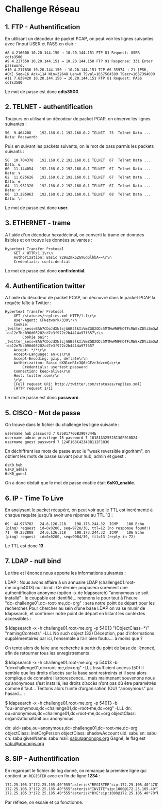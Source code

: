 # Challenge Réseau

## 1. FTP - Authentification

En utilisant un décodeur de packet PCAP, on peut voir les lignes suivantes avec l'input USER et PASS en clair :
```
#8 4.216600 10.20.144.150 → 10.20.144.151 FTP 81 Request: USER cdts3500
#9 4.217350 10.20.144.151 → 10.20.144.150 FTP 91 Response: 331 Enter password.
#10 4.217630 10.20.144.150 → 10.20.144.151 TCP 66 35974 → 21 [PSH, ACK] Seq=16 Ack=114 Win=32648 Len=0 TSval=1657564500 TSecr=1657394000
#11 7.639420 10.20.144.150 → 10.20.144.151 FTP 81 Request: PASS cdts3500
```
Le mot de passe est donc **cdts3500**.

## 2. TELNET - authentification

Toujours en utilisant un décodeur de packet PCAP, on observe les lignes suivantes :
```
56	9.464208	192.168.0.1	192.168.0.2	TELNET	75	Telnet Data ...
Data: Password:
```
Puis en suivant les packets suivants, on le mot de pass parmis les packets suivants :
```
58	10.704378	192.168.0.2	192.168.0.1	TELNET	67	Telnet Data ...
Data: u
60	11.144054	192.168.0.2	192.168.0.1	TELNET	67	Telnet Data ...
Data: s
62	11.625626	192.168.0.2	192.168.0.1	TELNET	67	Telnet Data ...
Data: e
64	11.931320	192.168.0.2	192.168.0.1	TELNET	67	Telnet Data ...
Data: r
66	13.285963	192.168.0.2	192.168.0.1	TELNET	68	Telnet Data ...
Data: \r
```
Le mot de passe est donc **user**.

## 3. ETHERNET - trame

A l'aide d'un décodeur hexadécimal, on converti la trame en données lisibles et on trouve les données suivantes :
```
Hypertext Transfer Protocol
    GET / HTTP/1.1\r\n
    Authorization: Basic Y29uZmk6ZGVudGlhbA==\r\n
    Credentials: confi:dential
```
Le mot de passe est donc **confi:dential**.

## 4. Authentification twitter

A l'aide du décodeur de packet PCAP, on découvre dans le packet PCAP la requête faîte à Twitter :
```
Hypertext Transfer Protocol
    GET /statuses/replies.xml HTTP/1.1\r\n
    User-Agent: CFNetwork/330\r\n
    Cookie: _twitter_sess=BAh7CDoJdXNlcjA6B2lkIiVmZGQ2ODc5MTMwMWFhOTFiMWExZDViZmQwMGEz%250AOWNkMyIKZmxhc2hJQzonQWN0aW9uQ29udHJvbGxlcjo6Rmxhc2g6OkZsYXNo%250ASGFzaHsABjoKQHVzZWR7AA%253D%253D--ea12e7bc090d05202cd7e3f972c2b4414a97f657\r\n
        Cookie pair: _twitter_sess=BAh7CDoJdXNlcjA6B2lkIiVmZGQ2ODc5MTMwMWFhOTFiMWExZDViZmQwMGEz%250AOWNkMyIKZmxhc2hJQzonQWN0aW9uQ29udHJvbGxlcjo6Rmxhc2g6OkZsYXNo%250ASGFzaHsABjoKQHVzZWR7AA%253D%253D--ea12e7bc090d05202cd7e3f972c2b4414a97f657
    Accept: */*\r\n
    Accept-Language: en-us\r\n
    Accept-Encoding: gzip, deflate\r\n
    Authorization: Basic dXNlcnRlc3Q6cGFzc3dvcmQ=\r\n
        Credentials: usertest:password
    Connection: keep-alive\r\n
    Host: twitter.com\r\n
    \r\n
    [Full request URI: http://twitter.com/statuses/replies.xml]
    [HTTP request 1/1]
```
Le mot de passe est donc **password**.

## 5. CISCO - Mot de passe

On trouve dans le fichier du challenge les ligne suivante :
```
username hub password 7 025017705B3907344E 
username admin privilege 15 password 7 10181A325528130F010D24
username guest password 7 124F163C42340B112F3830
```
En déchiffrant les mots de passe avec le "weak reversible algorithm", on obtient les mots de passe suivant pour hub, admin et guest :
```
6sK0_hub
6sK0_admin
6sK0_guest
```
On a donc déduit que le mot de passe enable était **6sK0_enable**.

## 6. IP - Time To Live

En analysant le packet récupéré, on peut voir que le TTL est incrémenté à chaque requête jusqu'à avoir une réponse au TTL 13 :
```
69	44.973782	24.6.126.218	198.173.244.32	ICMP	106	Echo (ping) request  id=0x0200, seq=9728/38, ttl=12 (no response found!)
71	49.252888	24.6.126.218	198.173.244.32	ICMP	106	Echo (ping) request  id=0x0200, seq=9984/39, ttl=13 (reply in 72) 
```
Le TTL est donc **13**.

## 7. LDAP - null bind

Le titre et l’énoncé nous apporte les informations suivantes :

LDAP : Nous avons affaire à un annuaire LDAP (challenge01.root-me.org:54013)
null bind : Ce dernier proposera surement une authentification anonyme (option -x de ldapsearch)
"anonymous se soit installé" : le coupable est identifié... retenons le pour tout à l’heure
"dc=challenge01,dc=root-me,dc=org" : sera notre point de départ pour les recherches
Pour chercher au sein d’une base LDAP on va se munir de ldapsearch, et confirmer notre point de départ en listant les contextes accessibles :

$ ldapsearch -x -h challenge01.root-me.org -p 54013 "(ObjectClass=*)" "namingContexts" -LLL
No such object (32)
Déception, pas d’informations supplémentaires par ici, l’ensemble a l’air bien foutu.... à moins que ?

On tente alors de faire une recherche à partir du point de base de l’énoncé, afin de retourner tous les enregistrements :

$ ldapsearch -x -h challenge01.root-me.org -p 54013 -b "dc=challenge01,dc=root-me,dc=org" -LLL
Insufficient access (50)
Il semble que les droits d’accès sur la base sont restreints et il sera alors compliqué de connaitre l’arborescence... mais maintenant souvenons nous qu’anonymous s’est installé, les droits d’accès n’ont pas dû être paramétrés comme il faut... Tentons alors l’unité d’organisation (OU) "anonymous" par hasard... :

$ ldapsearch -x -h challenge01.root-me.org -p 
54013 -b "ou=anonymous,dc=challenge01,dc=root-me,dc=org" -LLL
dn: ou=anonymous,dc=challenge01,dc=root-me,dc=org
objectClass: organizationalUnit
ou: anonymous

dn: uid=sabu,ou=anonymous,dc=challenge01,dc=root-me,dc=org
objectClass: inetOrgPerson
objectClass: shadowAccount
uid: sabu
sn: sabu
cn: sabu
givenName: sabu
mail: sabu@anonops.org
Gagné, le flag est sabu@anonops.org
## 8. SIP - Authentification

En regardant le fichier de log donné, on remarque la première ligne qui contient un `REGISTER` avec en fin de ligne **1234** :
```
172.25.105.3"172.25.105.40"555"asterisk"REGISTER"sip:172.25.105.40"4787f7ce""""PLAIN"1234
172.25.105.3"172.25.105.40"555"asterisk"INVITE"sip:1000@172.25.105.40"70fbfdae""""MD5"aa533f6efa2b2abac675c1ee6cbde327
172.25.105.3"172.25.105.40"555"asterisk"BYE"sip:1000@172.25.105.40"70fbfdae""""MD5"0b306e9db1f819dd824acf3227b60e07
```
Par réflexe, on essaie et ça fonctionne.

